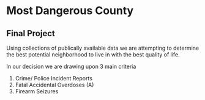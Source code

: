 # Most Dangerous County
## Final Project

Using collections of publically available data we are attempting to determine the best potential neighborhood to live in with the best quality of life.

In our decision we are drawing upon 3 main criteria

  1. Crime/ Police Incident Reports
  2. Fatal Accidental Overdoses (A)
  3. Firearm Seizures


